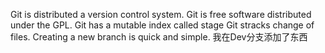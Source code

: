 Git is distributed a version control system.
Git is free software distributed under the GPL.
Git has a mutable index called stage
Git stracks change of files.
Creating a new branch is quick and simple.
我在Dev分支添加了东西
